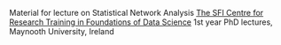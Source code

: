 Material for lecture on Statistical Network Analysis [The SFI Centre for Research Training in Foundations of Data Science](https://www.data-science.ie/) 1st year PhD lectures, Maynooth University, Ireland 
